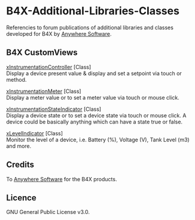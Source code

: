 # B4X-Additional-Libraries-Classes
Referencies to forum publications of additional libraries and classes developed for B4X by [Anywhere Software](https://www.b4x.com).

## B4X CustomViews
[xInstrumentationController](https://www.b4x.com/android/forum/threads/b4x-customview-class-xinstrumentationcontroller.136157/) [Class]  
Display a device present value & display and set a setpoint via touch or method.

[xInstrumentationMeter](https://www.b4x.com/android/forum/threads/b4x-customview-class-xinstrumentationmeter.135936/) [Class]  
Display a meter value or to set a meter value via touch or mouse click.

[xInstrumentationStateIndicator](https://www.b4x.com/android/forum/threads/b4x-customview-class-xinstrumentationstateindicator.136022/) [Class]  
Display a device state or to set a device state via touch or mouse click.
A device could be basically anything which can have a state true or false.

[xLevelIndicator](https://www.b4x.com/android/forum/threads/b4x-customview-class-xlevelindicator.135894/) [Class]  
Monitor the level of a device, i.e. Battery (%), Voltage (V), Tank Level (m3) and more.

## Credits
To [Anywhere Software](http://www.b4x.com) for the B4X products.

## Licence
GNU General Public License v3.0.
